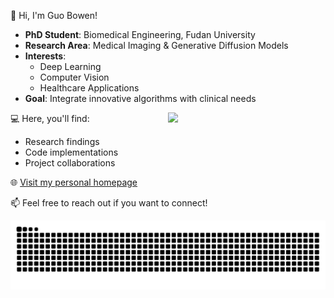 👋 Hi, I'm Guo Bowen!  
- **PhD Student**: Biomedical Engineering, Fudan University  
- **Research Area**: Medical Imaging & Generative Diffusion Models  
- **Interests**:  
  - Deep Learning  
  - Computer Vision  
  - Healthcare Applications  
- **Goal**: Integrate innovative algorithms with clinical needs
  
<picture>
    <!-- Dark Mode -->
    <source media="(prefers-color-scheme: dark)" srcset="https://github-readme-stats.vercel.app/api?username=gbone3176&show_icons=true&hide=prs,issues&count_private=true">
    <!-- Light Mode -->
    <img align="right" width="50%" src="https://github-readme-stats.vercel.app/api?username=gbone3176&show_icons=true&hide=prs,issues&count_private=true">
</picture>


💻 Here, you'll find:  
- Research findings  
- Code implementations  
- Project collaborations  

🌐 [Visit my personal homepage](https://gbone3176.github.io/)  

📫 Feel free to reach out if you want to connect!

<picture>
  <source media="(prefers-color-scheme: dark)" srcset="https://github.com/Gbone3176/Gbone3176/blob/output/github-contribution-grid-snake-dark.svg">
  <source media="(prefers-color-scheme: light)" srcset="https://github.com/Gbone3176/Gbone3176/blob/output/github-contribution-grid-snake.svg">
  <img alt="github contribution grid snake animation" src="https://github.com/Gbone3176/Gbone3176/blob/output/github-contribution-grid-snake.svg">
</picture>
            
